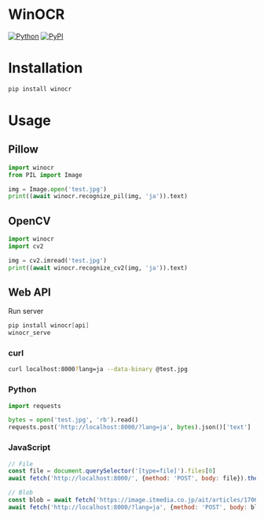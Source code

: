 # WinOCR
[![Python](https://img.shields.io/pypi/pyversions/winocr.svg)](https://badge.fury.io/py/winocr)
[![PyPI](https://badge.fury.io/py/winocr.svg)](https://badge.fury.io/py/winocr)

# Installation
```powershell
pip install winocr
```

# Usage
## Pillow
```python
import winocr
from PIL import Image

img = Image.open('test.jpg')
print((await winocr.recognize_pil(img, 'ja')).text)
```

## OpenCV
```python
import winocr
import cv2

img = cv2.imread('test.jpg')
print((await winocr.recognize_cv2(img, 'ja')).text)
```

## Web API
Run server
```powershell
pip install winocr[api]
winocr_serve
```

### curl
```bash
curl localhost:8000?lang=ja --data-binary @test.jpg
```

### Python
```python
import requests

bytes = open('test.jpg', 'rb').read()
requests.post('http://localhost:8000/?lang=ja', bytes).json()['text']
```

### JavaScript
```javascript
// File
const file = document.querySelector('[type=file]').files[0]
await fetch('http://localhost:8000/', {method: 'POST', body: file}).then(r => r.json())

// Blob
const blob = await fetch('https://image.itmedia.co.jp/ait/articles/1706/15/news015_16.jpg').then(r=>r.blob())
await fetch('http://localhost:8000/?lang=ja', {method: 'POST', body: blob}).then(r => r.json())
```

